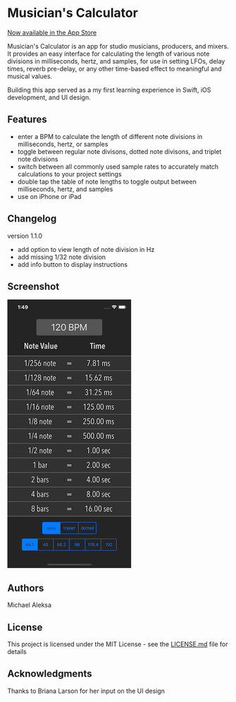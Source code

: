 # Musician's Calculator

[Now available in the App Store](https://itunes.apple.com/us/app/musicians-calculator/id1457378881?mt=8)

Musician's Calculator is an app for studio musicians, producers, and mixers. It provides an easy interface for calculating the length of various note divisions in milliseconds, hertz, and samples, for use in setting LFOs, delay times, reverb pre-delay, or any other time-based effect to meaningful and musical values.

Building this app served as a my first learning experience in Swift, iOS development, and UI design.

## Features

* enter a BPM to calculate the length of different note divisions in milliseconds, hertz, or samples
* toggle between regular note divisons, dotted note divisons, and triplet note divisions
* switch between all commonly used sample rates to accurately match calculations to your project settings
* double tap the table of note lengths to toggle output between milliseconds, hertz, and samples
* use on iPhone or iPad

## Changelog

version 1.1.0
* add option to view length of note division in Hz
* add missing 1/32 note division
* add info button to display instructions

## Screenshot

![Screenshot](Screenshots/iPhone_X_screenshot.png)

## Authors

Michael Aleksa

## License

This project is licensed under the MIT License - see the [LICENSE.md](LICENSE.md) file for details

## Acknowledgments

Thanks to Briana Larson for her input on the UI design
